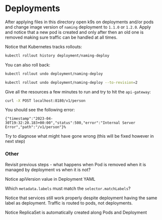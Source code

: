# Deployments

After applying files in this directory open k9s on deployments and/or pods and change image version of `naming` deployment to `1.1.0` or `1.2.0`.
Apply and notice that a new pod is created and only after then an old one is removed making sure traffic can be handled at all times.

Notice that Kubernetes tracks rollouts:
```bash
kubectl rollout history deployment/naming-deploy
```

You can also roll back:

```bash
kubectl rollout undo deployment/naming-deploy
```
```bash
kubectl rollout undo deployment/naming-deploy --to-revision=2
```

Give all the resources a few minutes to run and try to hit the `api-gateway`:

```bash
curl -X POST localhost:8180/v1/person
```

You should see the following error:

    {"timestamp":"2023-04-30T19:32:20.183+00:00","status":500,"error":"Internal Server Error","path":"/v1/person"}%

Try to diagnose what might have gone wrong (this will be fixed however in next step)

### Other

Revisit previous steps - what happens when Pod is removed when it is managed by deployment vs when it is not?

Notice apiVersion value in Deployment YAML

Which `metadata.labels` must match the `selector.matchLabels`?

Notice that services still work properly despite deployment having the same label as deployment. Traffic is routed to pods, not deployments.

Notice ReplicaSet is automatically created along Pods and Deployment
